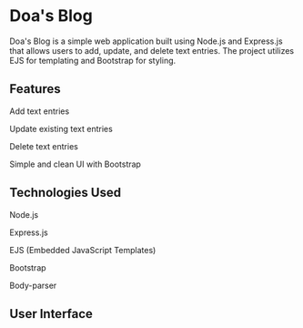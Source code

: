 # Doa's Blog

Doa's Blog is a simple web application built using Node.js and Express.js that allows users to add, update, and delete text entries. The project utilizes EJS for templating and Bootstrap 
for styling.

## Features

Add text entries

Update existing text entries

Delete text entries

Simple and clean UI with Bootstrap

## Technologies Used

Node.js

Express.js

EJS (Embedded JavaScript Templates)

Bootstrap

Body-parser

## User Interface

### 





 
